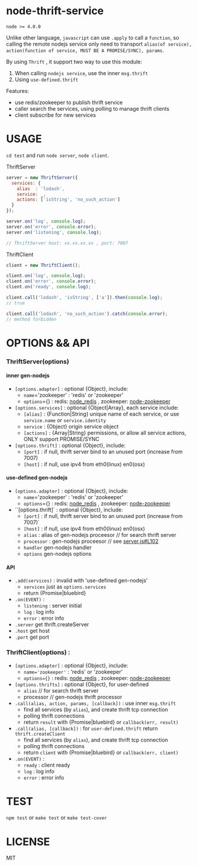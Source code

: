 # node-thrift-service

`node >= 4.0.0`

Unlike other language, `javascript` can use `.apply` to call a `function`, so calling the remote nodejs service only need to transport `alias(of service), action(function of service, MUST BE A PROMISE/SYNC), params`. 

By using `Thrift` , it support two way to use this module: 

1. When calling `nodejs service`, use the inner `msg.thrift`
2. Using `use-defined.thrift`



Features:

- use redis/zookeeper to publish thrift service
- caller search the services, using polling to manage thrift clients
- client subscribe for new services



# USAGE

`cd test` and run `node server`, `node client`.



ThriftServer

``` javascript
server = new ThriftServer({
  services: {
    alias  : 'lodash',
    service: _,
    actions: ['isString', 'no_such_action']
  }
});

server.on('log', console.log);
server.on('error', console.error);
server.on('listening', console.log); 

// ThriftServer host: xx.xx.xx.xx , port: 7007
```



ThriftClient

``` javascript
client = new ThriftClient();

client.on('log', console.log);
client.on('error', console.error);
client.on('ready', console.log);

client.call('lodash', 'isString', ['a']).then(console.log);
// true

client.call('lodash', 'no_such_action').catch(console.error);
// method forbidden
```



# OPTIONS && API

### ThriftServer(options)  

#### inner gen-nodejs

- `[options.adapter]` : optional {Object}, include:
  - `name`='zookeeper' : 'redis' or 'zookeeper'
  - `options`={} : redis: [node_redis](https://github.com/NodeRedis/node_redis) , zookeeper: [node-zookeeper](https://github.com/yfinkelstein/node-zookeeper)
- `[options.services]` : optional {Object|Array}, each service include:
  - `[alias]` : {Function|String} unique name of each service, or use `service.name` or `service.identity`
  - `service` : {Object} origin service object
  - `[actions]` : {Array|String} permissions, or allow all service actions, ONLY support PROMISE/SYNC
- `[options.thrift]` : optional {Object}, include:
  - `[port]` : if null, thrift server bind to an unused port (increase from 7007)
  - `[host]` : if null, use ipv4 from eth0(linux) en0(osx)



#### use-defined gen-nodejs

- `[options.adapter]` : optional {Object}, include:
  - `name`='zookeeper' : 'redis' or 'zookeeper'
  - `options`={} : redis: [node_redis](https://github.com/NodeRedis/node_redis) , zookeeper: [node-zookeeper](https://github.com/yfinkelstein/node-zookeeper)
- ``[options.thrift]` : optional {Object}, include:
  - `[port]` : if null, thrift server bind to an unused port (increase from 7007)`
  - `[host]` : if null, use ipv4 from eth0(linux) en0(osx)
  - `alias` : alias of gen-nodejs proceesor // for search thrift server
  - `processor` : gen-nodejs proceesor // see [server.js#L102](https://github.com/apache/thrift/blob/master/lib/nodejs/lib/thrift/server.js#L102)
  - `handler`  gen-nodejs handler
  - `options` gen-nodejs options



#### API

- `.add(services)` : invalid with  'use-defined gen-nodejs'
  - `services` just as `options.services`
  - return {Promise|bluebird}
- `.on(EVENT)` : 
  - `listening` : server initial
  - `log` : log info
  - `error` : error info
- `.server` get thrift.createServer
- `.host` get host
- `.port` get port



### ThriftClient(options) :

- `[options.adapter]` : optional {Object}, include:
  - `name='zookeeper'` : 'redis' or 'zookeeper'
  - `options={}` : redis: [node_redis](https://github.com/NodeRedis/node_redis) , zookeeper: [node-zookeeper](https://github.com/yfinkelstein/node-zookeeper)
- `[options.thrifts]` : optional {Object}, for user-defined
  - `alias` // for search thrift server
  - processor //  gen-nodejs thrift processor
- `.call(alias, action, params, [callback])` : use inner `msg.thrift`
  - find all services (by `alias`), and create thrift tcp connection
  - polling thrift connections
  - return `result` with {Promise|bluebird} or `callback(err, result)`
- `.call(alias, [callback])` : for `user-defined.thrift` return `thrift.createClient`
  - find all services (by `alias`), and create thrift tcp connection
  - polling thrift connections
  - return `client` with {Promise|bluebird} or `callback(err, client)`
- `.on(EVENT)` : 
  - `ready` : client ready
  - `log` : log info
  - `error` : error info





# TEST

`npm test` or `make test` or `make test-cover`



# LICENSE

MIT